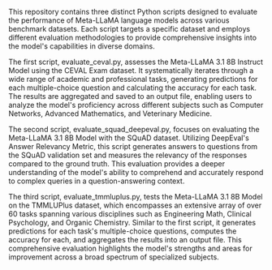 This repository contains three distinct Python scripts designed to evaluate the performance of Meta-LLaMA language models across various benchmark datasets. Each script targets a specific dataset and employs different evaluation methodologies to provide comprehensive insights into the model's capabilities in diverse domains.

The first script, evaluate_ceval.py, assesses the Meta-LLaMA 3.1 8B Instruct Model using the CEVAL Exam dataset. It systematically iterates through a wide range of academic and professional tasks, generating predictions for each multiple-choice question and calculating the accuracy for each task. The results are aggregated and saved to an output file, enabling users to analyze the model's proficiency across different subjects such as Computer Networks, Advanced Mathematics, and Veterinary Medicine.

The second script, evaluate_squad_deepeval.py, focuses on evaluating the Meta-LLaMA 3.1 8B Model with the SQuAD dataset. Utilizing DeepEval's Answer Relevancy Metric, this script generates answers to questions from the SQuAD validation set and measures the relevancy of the responses compared to the ground truth. This evaluation provides a deeper understanding of the model's ability to comprehend and accurately respond to complex queries in a question-answering context.

The third script, evaluate_tmmluplus.py, tests the Meta-LLaMA 3.1 8B Model on the TMMLUPlus dataset, which encompasses an extensive array of over 60 tasks spanning various disciplines such as Engineering Math, Clinical Psychology, and Organic Chemistry. Similar to the first script, it generates predictions for each task's multiple-choice questions, computes the accuracy for each, and aggregates the results into an output file. This comprehensive evaluation highlights the model's strengths and areas for improvement across a broad spectrum of specialized subjects.
